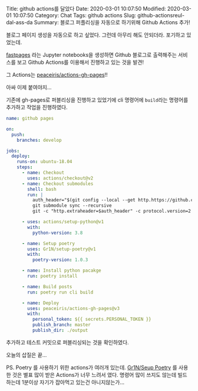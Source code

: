 Title: github actions를 달았다
Date: 2020-03-01 10:07:50
Modified: 2020-03-01 10:07:50
Category: Chat
Tags: github actions
Slug: github-actionsreul-dal-ass-da
Summary: 블로그 퍼플리싱을 자동으로 하기위해 Github Actions 추가!

블로그 페이지 생성을 자동으로 하고 싶었다. 그런데 아무리 해도 안되더라.
포기하고 있었는데.

[fastpages](https://github.com/fastai/fastpages) 라는 Jupyter notebooks을 생성하면 Github 블로그로 출력해주는 서비스를 보고 Github Actions를 이용해서 진행하고 있는 것을 발견!

그 Actions는 [peaceiris/actions-gh-pages](https://github.com/peaceiris/actions-gh-pages)!!

아싸 이제 붙여야지...

기존에 gh-pages로 퍼블리싱을 진행하고 있었기에 cli 명령어에 `build`라는 명령어를 추가하고 작업을 진행하였다.

```yaml
name: github pages

on:
  push:
    branches: develop

jobs:
  deploy:
    runs-on: ubuntu-18.04
    steps:
      - name: Checkout
        uses: actions/checkout@v2
      - name: Checkout submodules
        shell: bash
        run: |
          auth_header="$(git config --local --get http.https://github.com/.extraheader)"
          git submodule sync --recursive
          git -c "http.extraheader=$auth_header" -c protocol.version=2 submodule update --init --force --recursive --depth=1

      - uses: actions/setup-python@v1
        with:
          python-version: 3.8

      - name: Setup poetry
        uses: Gr1N/setup-poetry@v1
        with:
          poetry-version: 1.0.3

      - name: Install python pacakge
        run: poetry install

      - name: Build posts
        run: poetry run cli build

      - name: Deploy
        uses: peaceiris/actions-gh-pages@v3
        with:
          personal_token: ${{ secrets.PERSONAL_TOKEN }}
          publish_branch: master
          publish_dir: ./output
```

추가하고 테스트 커밋으로 퍼블리싱되는 것을 확인하였다.

오늘의 삽질은 끝...

PS. Poetry 를 사용하기 위한 actions가 여러개 있는데. [Gr1N/Seup Poetry](https://github.com/marketplace/actions/setup-poetry) 를 사용한 것은 별표 많이 받은 Actions가 너무 느려서 였다.
명령어 많이 쓰지도 않는데 빌드하는데 1분이상 자기가 잡아먹고 있는건 아니지않는가...
